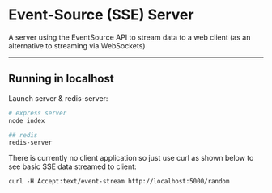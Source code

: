 # Event-Source (SSE) Server

A server using the EventSource API to stream data to a web client (as an alternative to streaming via WebSockets)

---

## Running in localhost

Launch server & redis-server:

```bash
# express server
node index

## redis
redis-server
```

There is currently no client application so just use curl as shown below to see basic SSE data streamed to client:

```
curl -H Accept:text/event-stream http://localhost:5000/random
```

